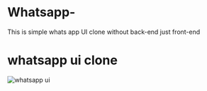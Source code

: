 # Whatsapp-
This is simple whats app UI clone without back-end just front-end
# whatsapp ui clone
![whatsapp ui](https://github.com/ItsHira/Whatsapp-/assets/136376301/a8f4e15f-ee56-4c04-83bc-ad6bcca45201)
